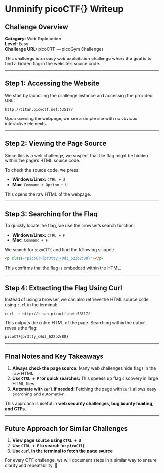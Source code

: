 # Unminify picoCTF{} Writeup

## **Challenge Overview**
**Category:** Web Exploitation  
**Level:** Easy  
**Challenge URL:** picoCTF — picoGym Challenges  

This challenge is an easy web exploitation challenge where the goal is to find a hidden flag in the website’s source code.

---

## **Step 1: Accessing the Website**
We start by launching the challenge instance and accessing the provided URL:

```
http://titan.picoctf.net:53517/
```

Upon opening the webpage, we see a simple site with no obvious interactive elements.

---

## **Step 2: Viewing the Page Source**
Since this is a web challenge, we suspect that the flag might be hidden within the page’s HTML source code.

To check the source code, we press:

- **Windows/Linux:** `CTRL + U`
- **Mac:** `Command + Option + U`

This opens the raw HTML of the webpage.

---

## **Step 3: Searching for the Flag**
To quickly locate the flag, we use the browser’s search function:

- **Windows/Linux:** `CTRL + F`
- **Mac:** `Command + F`

We search for `picoCTF{` and find the following snippet:

```html
<p class="picoCTF{pr3tty_c0d3_622b2c88}"></p>
```

This confirms that the flag is embedded within the HTML.

---

## **Step 4: Extracting the Flag Using Curl**
Instead of using a browser, we can also retrieve the HTML source code using `curl` in the terminal:

```
curl -s http://titan.picoctf.net:53517/
```

This outputs the entire HTML of the page. Searching within the output reveals the flag:

```
picoCTF{pr3tty_c0d3_622b2c88}
```

---

## **Final Notes and Key Takeaways**
1. **Always check the page source:** Many web challenges hide flags in the raw HTML.
2. **Use `CTRL + F` for quick searches:** This speeds up flag discovery in large HTML files.
3. **Automate with `curl` if needed:** Fetching the page with `curl` allows easy searching and automation.

This approach is useful in **web security challenges, bug bounty hunting, and CTFs**.

---

## **Future Approach for Similar Challenges**
1. **View page source using `CTRL + U`**
2. **Use `CTRL + F` to search for `picoCTF{`**
3. **Use `curl` in the terminal to fetch the page source**

For every CTF challenge, we will document steps in a similar way to ensure clarity and repeatability. 🚀

